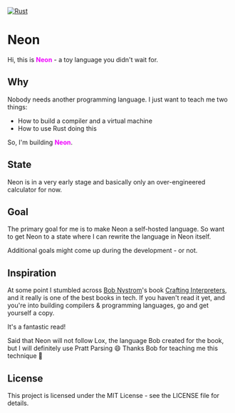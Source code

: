 [![Rust](https://github.com/patbuc/neon/actions/workflows/rust.yml/badge.svg)](https://github.com/patbuc/neon/actions/workflows/rust.yml)

# Neon

Hi, this is <span style="color:rgb(240,0,255)">**Neon**</span> - a toy language you didn't wait for.

## Why

Nobody needs another programming language. I just want to teach me two things:

- How to build a compiler and a virtual machine
- How to use Rust doing this

So, I'm building <span style="color:rgb(240,0,255)">**Neon**</span>.

## State

Neon is in a very early stage and basically only an over-engineered calculator for now.

## Goal

The primary goal for me is to make Neon a self-hosted language. So want to get Neon to a state where I can rewrite the
language in Neon itself.

Additional goals might come up during the development - or not.

## Inspiration

At some point I stumbled across [Bob Nystrom](https://github.com/munificent)'s
book [Crafting Interpreters](https://craftinginterpreters.com/), and it really is one of the best books in tech.
If you haven't read it yet, and you're into building compilers & programming languages, go and get yourself a copy.

It's a fantastic read!

Said that Neon will not follow Lox, the language Bob created for the book, but I will definitely use Pratt Parsing 😄
Thanks Bob for teaching me this technique 🙏

## License

This project is licensed under the MIT License - see the LICENSE file for details.

